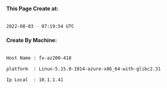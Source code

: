 
   
#### This Page Create at:

```bash

2022-08-03 - 07:19:54 UTC

```

#### Create By Machine:

```bash

Host Name : fv-az200-418

platform  : Linux-5.15.0-1014-azure-x86_64-with-glibc2.31

Ip Local  : 10.1.1.41

```

